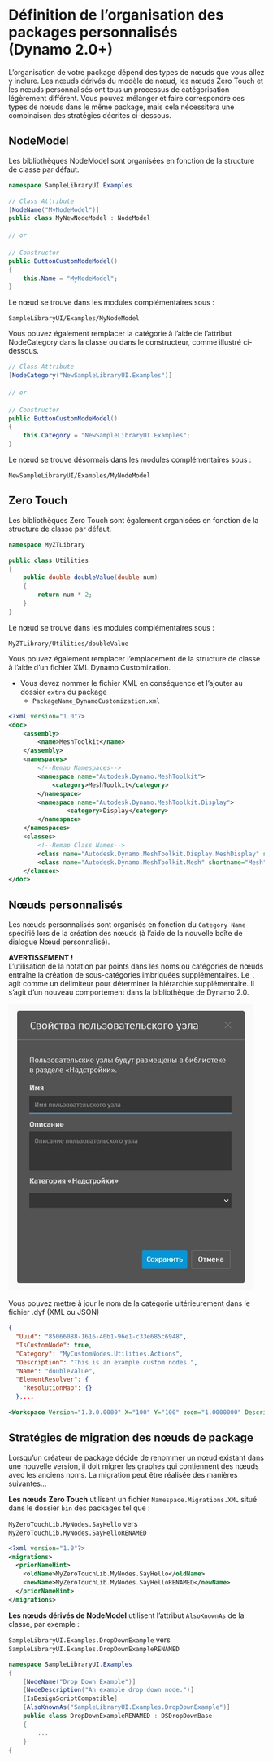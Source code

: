 # Définition de l’organisation des packages personnalisés (Dynamo 2.0+) 

L’organisation de votre package dépend des types de nœuds que vous allez y inclure. Les nœuds dérivés du modèle de nœud, les nœuds Zero Touch et les nœuds personnalisés ont tous un processus de catégorisation légèrement différent. Vous pouvez mélanger et faire correspondre ces types de nœuds dans le même package, mais cela nécessitera une combinaison des stratégies décrites ci-dessous.

## NodeModel
Les bibliothèques NodeModel sont organisées en fonction de la structure de classe par défaut.
```C#
namespace SampleLibraryUI.Examples
```
```C#
// Class Attribute
[NodeName("MyNodeModel")]
public class MyNewNodeModel : NodeModel

// or

// Constructor
public ButtonCustomNodeModel()
{
    this.Name = "MyNodeModel";
}

```
Le nœud se trouve dans les modules complémentaires sous :
```
SampleLibraryUI/Examples/MyNodeModel
```

Vous pouvez également remplacer la catégorie à l’aide de l’attribut NodeCategory dans la classe ou dans le constructeur, comme illustré ci-dessous.
```C#
// Class Attribute
[NodeCategory("NewSampleLibraryUI.Examples")]

// or

// Constructor
public ButtonCustomNodeModel()
{
    this.Category = "NewSampleLibraryUI.Examples";
}
```

Le nœud se trouve désormais dans les modules complémentaires sous :
```
NewSampleLibraryUI/Examples/MyNodeModel
```

## Zero Touch

Les bibliothèques Zero Touch sont également organisées en fonction de la structure de classe par défaut.

```C#
namespace MyZTLibrary
```

```C#
public class Utilities
{
    public double doubleValue(double num)
    {
        return num * 2;
    }
}
```

Le nœud se trouve dans les modules complémentaires sous :

```
MyZTLibrary/Utilities/doubleValue
```

Vous pouvez également remplacer l’emplacement de la structure de classe à l’aide d’un fichier XML Dynamo Customization.
- Vous devez nommer le fichier XML en conséquence et l’ajouter au dossier `extra` du package
    - `PackageName_DynamoCustomization.xml`

```XML
<?xml version="1.0"?>
<doc>
    <assembly>
        <name>MeshToolkit</name>
    </assembly>
    <namespaces>
        <!--Remap Namespaces-->
        <namespace name="Autodesk.Dynamo.MeshToolkit">
            <category>MeshToolkit</category>
        </namespace>
        <namespace name="Autodesk.Dynamo.MeshToolkit.Display">
                <category>Display</category>
        </namespace>
    </namespaces>
    <classes>
        <!--Remap Class Names-->
        <class name="Autodesk.Dynamo.MeshToolkit.Display.MeshDisplay" shortname="MeshDisplay"/>
        <class name="Autodesk.Dynamo.MeshToolkit.Mesh" shortname="Mesh"/>
    </classes>
</doc>

```

## Nœuds personnalisés

Les nœuds personnalisés sont organisés en fonction du `Category Name` spécifié lors de la création des nœuds (à l’aide de la nouvelle boîte de dialogue Nœud personnalisé).  

**AVERTISSEMENT !** <br>
L’utilisation de la notation par points dans les noms ou catégories de nœuds entraîne la création de sous-catégories imbriquées supplémentaires. Le `.` agit comme un délimiteur pour déterminer la hiérarchie supplémentaire. Il s’agit d’un nouveau comportement dans la bibliothèque de Dynamo 2.0.

![Propriétés de nœuds personnalisés](images/custom-node-properties.jpg)

Vous pouvez mettre à jour le nom de la catégorie ultérieurement dans le fichier .dyf (XML ou JSON)

```JSON
{
  "Uuid": "85066088-1616-40b1-96e1-c33e685c6948",
  "IsCustomNode": true,
  "Category": "MyCustomNodes.Utilities.Actions",
  "Description": "This is an example custom nodes.",
  "Name": "doubleValue",
  "ElementResolver": {
    "ResolutionMap": {}
  },...
```

```XML
<Workspace Version="1.3.0.0000" X="100" Y="100" zoom="1.0000000" Description="This is an example custom nodes." Category="MyCustomNodes.Utilities.Actions" Name="doubleValue" ID="85066088-1616-40b1-96e1-c33e685c6948">
```

## Stratégies de migration des nœuds de package

Lorsqu’un créateur de package décide de renommer un nœud existant dans une nouvelle version, il doit migrer les graphes qui contiennent des nœuds avec les anciens noms. La migration peut être réalisée des manières suivantes...

**Les nœuds Zero Touch** utilisent un fichier `Namespace.Migrations.XML` situé dans le dossier `bin` des packages tel que :

`MyZeroTouchLib.MyNodes.SayHello` vers `MyZeroTouchLib.MyNodes.SayHelloRENAMED`
```XML
<?xml version="1.0"?>
<migrations>
  <priorNameHint>
    <oldName>MyZeroTouchLib.MyNodes.SayHello</oldName>
    <newName>MyZeroTouchLib.MyNodes.SayHelloRENAMED</newName>
  </priorNameHint>
</migrations>
```

**Les nœuds dérivés de NodeModel** utilisent l’attribut `AlsoKnownAs` de la classe, par exemple :

`SampleLibraryUI.Examples.DropDownExample` vers `SampleLibraryUI.Examples.DropDownExampleRENAMED`
```C#
namespace SampleLibraryUI.Examples
{
    [NodeName("Drop Down Example")]
    [NodeDescription("An example drop down node.")]
    [IsDesignScriptCompatible]
    [AlsoKnownAs("SampleLibraryUI.Examples.DropDownExample")]
    public class DropDownExampleRENAMED : DSDropDownBase
    {
        ...
    }
{
```
